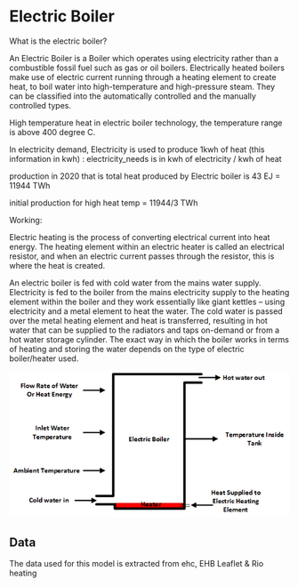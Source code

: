 # Electric Boiler

What is the electric boiler?

An Electric Boiler is a Boiler which operates using electricity rather than a combustible fossil fuel such as gas or oil boilers.
Electrically heated boilers make use of electric current running through a heating element to create heat, to boil water into high-temperature and high-pressure steam. They can be classified into the automatically controlled and the manually controlled types.

High temperature heat in electric boiler technology, the temperature range is above 400 degree C.

In electricity demand, Electricity is used to produce 1kwh of heat (this information in kwh) : electricity_needs is in
kwh of electricity / kwh of heat

production in 2020 that is total heat produced by Electric boiler is 43 EJ = 11944 TWh

initial production for high heat temp = 11944/3 TWh

Working:

Electric heating is the process of converting electrical current into heat energy. The heating element within an electric heater is called an electrical resistor, and when an electric current passes through the resistor, this is where the heat is created.

An electric boiler is fed with cold water from the mains water supply.
Electricity is fed to the boiler from the mains electricity supply to the heating element within the boiler and they work essentially like giant kettles – using electricity and a metal element to heat the water.
The cold water is passed over the metal heating element and heat is transferred, resulting in hot water that can be supplied to the radiators and taps on-demand or from a hot water storage cylinder.
The exact way in which the boiler works in terms of heating and storing the water depends on the type of electric boiler/heater used.

![img.png](img.png)
## Data     
The data used for this model is extracted from ehc, EHB Leaflet & Rio heating 

[^1]: [Electric boiler Working - rio heating](https://www.rioheating.com/how-do-electric-heaters-work/#:~:text=Electric%20heating%20is%20the%20process,where%20the%20heat%20is%20created.)

[^2]: [Electric Boiler Overview - ehc](https://www.electric-heatingcompany.co.uk/article/electric-boiler-guide/#:~:text=An%20Electric%20Boiler%20is%20a%20device%20used%20to%20heat%20your,designed%20to%20maximise%20surface%20area.)

[^3]: [Electric Boiler Process - ehc](https://www.electric-heatingcompany.co.uk/article/how-do-electric-boilers-heaters-work/)

[^4]: [About Electric Boiler – EHB Leaflet](https://www.labour.gov.hk/eng/public/bpvd/EHB_Leaflet_2016_Eng_2%20web.pdf)

